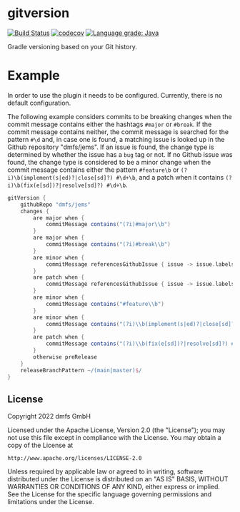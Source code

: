 # gitversion
[![Build Status](https://travis-ci.com/dmfs/gitversion.svg?branch=main)](https://travis-ci.com/dmfs/gitversion)
[![codecov](https://codecov.io/gh/dmfs/gitversion/branch/main/graph/badge.svg?token=Nkc6f2B7rO)](https://codecov.io/gh/dmfs/gitversion)
[![Language grade: Java](https://img.shields.io/lgtm/grade/java/g/dmfs/gitversion.svg?logo=lgtm&logoWidth=18)](https://lgtm.com/projects/g/dmfs/gitversion/context:java)

Gradle versioning based on your Git history.

# Example

In order to use the plugin it needs to be configured. Currently, there is no default configuration.

The following example considers commits to be breaking changes when the commit message contains either the hashtags `#major` or `#break`.
If the commit message contains neither, the commit message is searched for the pattern `#\d` and, in case one is found, a matching issue is looked
up in the Github repository "dmfs/jems". If an issue is found, the change type is determined by whether the issue has a `bug` tag or not. If no
Github issue was found, the change type is considered to be a minor change when the commit message contains either the pattern `#feature\b` or
`(?i)\b(implement(s|ed)?|close[sd]?) #\d+\b`, and a patch when it contains `(?i)\b(fix(e[sd])?|resolve[sd]?) #\d+\b`.

```groovy
gitVersion {
    githubRepo "dmfs/jems"
    changes {
        are major when {
            commitMessage contains("(?i)#major\\b")
        }
        are major when {
            commitMessage contains("(?i)#break\\b")
        }
        are minor when {
            commitMessage referencesGithubIssue { issue -> issue.labels?.every { it.name != "bug" } }
        }
        are patch when {
            commitMessage referencesGithubIssue { issue -> issue.labels?.any { it.name == "bug" } }
        }
        are minor when {
            commitMessage contains("#feature\\b")
        }
        are minor when {
            commitMessage contains("(?i)\\b(implement(s|ed)?|close[sd]?) #\\d+\\b")
        }
        are patch when {
            commitMessage contains("(?i)\\b(fix(e[sd])?|resolve[sd]?) #\\d+\\b")
        }
        otherwise preRelease
    }
    releaseBranchPattern ~/(main|master)$/
}
```

## License

Copyright 2022 dmfs GmbH


Licensed under the Apache License, Version 2.0 (the "License");
you may not use this file except in compliance with the License.
You may obtain a copy of the License at

    http://www.apache.org/licenses/LICENSE-2.0

Unless required by applicable law or agreed to in writing, software
distributed under the License is distributed on an "AS IS" BASIS,
WITHOUT WARRANTIES OR CONDITIONS OF ANY KIND, either express or implied.
See the License for the specific language governing permissions and
limitations under the License.

